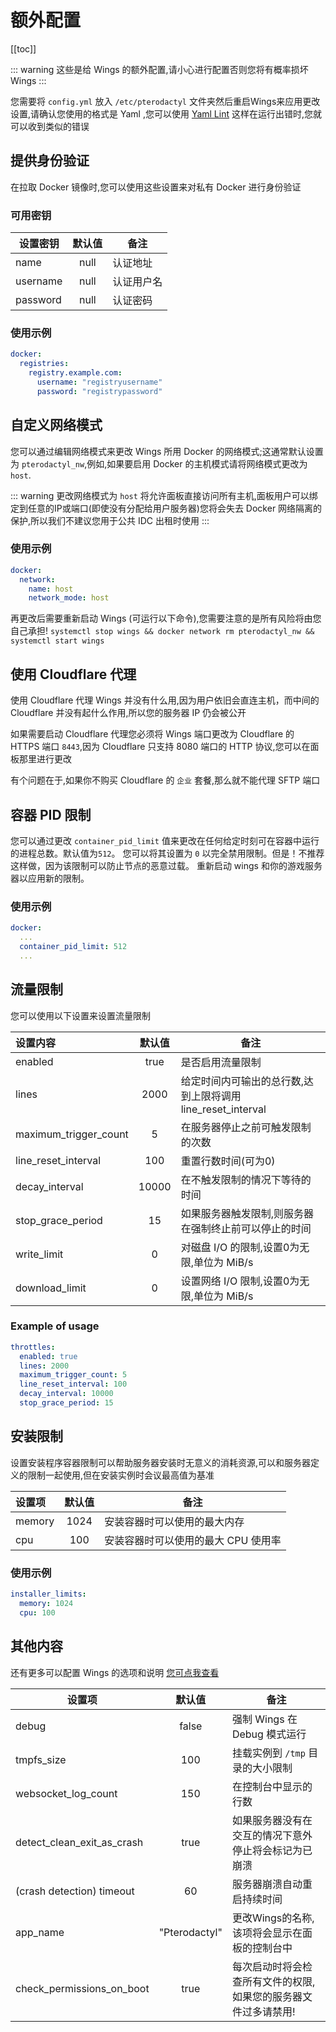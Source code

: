 # 额外配置

[[toc]]

::: warning
这些是给 Wings 的额外配置,请小心进行配置否则您将有概率损坏 Wings
:::

您需要将 `config.yml` 放入 `/etc/pterodactyl` 文件夹然后重启Wings来应用更改设置,请确认您使用的格式是 Yaml ,您可以使用 [Yaml Lint](http://www.yamllint.com/) 这样在运行出错时,您就可以收到类似的错误

## 提供身份验证

在拉取 Docker 镜像时,您可以使用这些设置来对私有 Docker 进行身份验证

### 可用密钥

|   设置密钥  |    默认值      |    备注           |
| ----------- | :-----------: | ----------------- |
| name        |     null      | 认证地址  |
| username    |     null      | 认证用户名 |
| password    |     null      | 认证密码 |

### 使用示例

```yml
docker:
  registries:
    registry.example.com:
      username: "registryusername"
      password: "registrypassword"
```

## 自定义网络模式

您可以通过编辑网络模式来更改 Wings 所用 Docker 的网络模式;这通常默认设置为 `pterodactyl_nw`,例如,如果要启用 Docker 的主机模式请将网络模式更改为 `host`.

::: warning
更改网络模式为 `host` 将允许面板直接访问所有主机,面板用户可以绑定到任意的IP或端口(即使没有分配给用户服务器)您将会失去 Docker 网络隔离的保护,所以我们不建议您用于公共 IDC 出租时使用
:::

### 使用示例

```yml
docker:
  network:
    name: host
    network_mode: host
```

再更改后需要重新启动 Wings (可运行以下命令),您需要注意的是所有风险将由您自己承担!
`systemctl stop wings && docker network rm pterodactyl_nw && systemctl start wings`

## 使用 Cloudflare 代理

使用 Cloudflare 代理 Wings 并没有什么用,因为用户依旧会直连主机，而中间的 Cloudflare 并没有起什么作用,所以您的服务器 IP 仍会被公开

如果需要启动 Cloudflare 代理您必须将 Wings 端口更改为 Cloudflare 的 HTTPS 端口 `8443`,因为 Cloudflare 只支持 8080 端口的 HTTP 协议,您可以在面板那里进行更改

有个问题在于,如果你不购买 Cloudflare 的 `企业` 套餐,那么就不能代理 SFTP 端口

## 容器 PID 限制

您可以通过更改 `container_pid_limit` 值来更改在任何给定时刻可在容器中运行的进程总数。默认值为`512`。
您可以将其设置为 `0` 以完全禁用限制。但是！不推荐这样做，因为该限制可以防止节点的恶意过载。
重新启动 wings 和你的游戏服务器以应用新的限制。

### 使用示例

```yml
docker:
  ...
  container_pid_limit: 512
  ...
```

## 流量限制

您可以使用以下设置来设置流量限制

| 设置内容        | 默认值 | 备注                                                                                                                         |
| :-------------------- | :-----------: | ----------------------------------------------------------------------------------------------------------------------------------- |
| enabled               |     true      | 是否启用流量限制                                                                                   |
| lines                 |     2000      | 给定时间内可输出的总行数,达到上限将调用 line_reset_interval                                  |
| maximum_trigger_count |       5       | 在服务器停止之前可触发限制的次数                                                   |
| line_reset_interval   |      100      | 重置行数时间(可为0)                                                          |
| decay_interval        |     10000     | 在不触发限制的情况下等待的时间                           |
| stop_grace_period     |      15       | 如果服务器触发限制,则服务器在强制终止前可以停止的时间                  |
| write_limit           |       0       | 对磁盘 I/O 的限制,设置0为无限,单位为 MiB/s |
| download_limit        |       0       | 设置网络 I/O 限制,设置0为无限,单位为 MiB/s    |

### Example of usage

```yml
throttles:
  enabled: true
  lines: 2000
  maximum_trigger_count: 5
  line_reset_interval: 100
  decay_interval: 10000
  stop_grace_period: 15
```

## 安装限制

设置安装程序容器限制可以帮助服务器安装时无意义的消耗资源,可以和服务器定义的限制一起使用,但在安装实例时会议最高值为基准

| 设置项 | 默认值 | 备注                                                                                                       |
| :---------- | :-----------: | ----------------------------------------------------------------------------------------------------------- |
| memory      |     1024      | 安装容器时可以使用的最大内存 |
| cpu         |      100      | 安装容器时可以使用的最大 CPU 使用率      |

### 使用示例

```yml
installer_limits:
  memory: 1024
  cpu: 100
```

## 其他内容

还有更多可以配置 Wings 的选项和说明 [您可点我查看](https://github.com/pterodactyl-china/wings/tree/develop/config)

| 设置项                | 默认值 | 备注                                                                                           |
| -------------------------- | :-----------: | ----------------------------------------------------------------------------------------------- |
| debug                      |     false     | 强制 Wings 在 Debug 模式运行                                                                |
| tmpfs_size                 |      100      | 挂载实例到 `/tmp` 目录的大小限制                              |
| websocket_log_count        |      150      | 在控制台中显示的行数                                                   |
| detect_clean_exit_as_crash |     true      | 如果服务器没有在交互的情况下意外停止将会标记为已崩溃 |
| (crash detection) timeout  |      60       | 服务器崩溃自动重启持续时间     |
| app_name                   | "Pterodactyl" | 更改Wings的名称,该项将会显示在面板的控制台中                               |
| check_permissions_on_boot  |     true      | 每次启动时将会检查所有文件的权限,如果您的服务器文件过多请禁用!|
